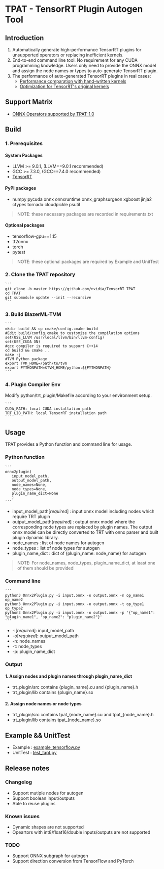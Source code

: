 # TPAT - TensorRT Plugin Autogen Tool
## Introduction
1. Automatically generate high-performance TensorRT plugins for unsupported operators or replacing inefficient kernels.
2. End-to-end command line tool. No requirement for any CUDA programming knowledge. Users only need to provide the ONNX model and assign the node names or types to auto-generate TensorRT plugin.
3. The performance of auto-generated TensorRT plugins in real cases:
    * [Performance comparation with hand-written kernels](/docs/Compare_handwritten.md)
    * [Optimization for TensorRT's original kernels](/docs/Optimize_TensorRT.md)

## Support Matrix
* [ONNX Operators supported by TPAT-1.0](/docs/Operators.md)

## Build
### 1. Prerequisites
#### System Packages
* LLVM >= 9.0.1, (LLVM==9.0.1 recommended)
* GCC >= 7.3.0, (GCC==7.4.0 recommended)
* [TensorRT](https://docs.nvidia.com/deeplearning/tensorrt/install-guide/index.html)

#### PyPI packages
* numpy pycuda onnx onnxruntime onnx_graphsurgeon xgboost jinja2 ctypes tornado cloudpickle psutil
> NOTE: these necessary packages are recorded in requirements.txt

#### Optional packages
* tensorflow-gpu==1.15
* tf2onnx
* torch
* pytest
> NOTE: these optional packages are required by Example and UnitTest

### 2. Clone the TPAT repository
	```
	git clone -b master https://github.com/nvidia/TensorRT TPAT
	cd TPAT
	git submodule update --init --recursive
	```
### 3. Build BlazerML-TVM
	```
    mkdir build && cp cmake/config.cmake build
    #Edit build/config.cmake to customize the compilation options
    set(USE_LLVM /usr/local/llvm/bin/llvm-config)
    set(USE_CUDA ON)
    #gcc compiler is required to support C++14
    cd build && cmake .. 
    make -j
    #TVM Python package
    export TVM_HOME=/path/to/tvm
	export PYTHONPATH=$TVM_HOME/python:${PYTHONPATH}
    ```
### 4. Plugin Compiler Env
Modify python/trt_plugin/Makefile according to your environment setup.

    ```
    CUDA_PATH: local CUDA installation path
    TRT_LIB_PATH: local TensorRT installation path
    ```

## Usage 
TPAT provides a Python function and command line for usage.

### Python function 
	```
	onnx2plugin(
	   input_model_path, 
	   output_model_path, 
	   node_names=None, 
	   node_types=None, 
	   plugin_name_dict=None
	   )
    ```
* input_model_path[*required*] : input onnx model including nodes which require TRT plugin
* output_model_path[*required*] : output onnx model where the corresponding node types are replaced by plugin names. The output onnx model can be directly converted to TRT with onnx parser and built plugin dynamic library.
* node_names : list of node names for autogen
* node_types : list of node types for autogen
* plugin_name_dict : dict of {plugin_name: node_name} for autogen
> NOTE: For node_names, node_types, plugin_name_dict, at least one of them should be provided

### Command line
	```
	python3 Onnx2Plugin.py -i input.onnx -o output.onnx -n op_name1 op_name2
	python3 Onnx2Plugin.py -i input.onnx -o output.onnx -t op_type1 op_type2
	python3 Onnx2Plugin.py -i input.onnx -o output.onnx -p '{"op_name1": "plugin_name1", "op_name2": "plugin_name2"}'
    ```
* -i[*required*]: input_model_path
* -o[*required*]: output_model_path
* -n: node_names
* -t: node_types
* -p: plugin_name_dict

### Output
#### 1. Assign nodes and plugin names through plugin_name_dict
* trt_plugin/src contains {plugin_name}.cu and {plugin_name}.h
* trt_plugin/lib contains {plugin_name}.so

#### 2. Assign node names or node types
* trt_plugin/src contains tpat_{node_name}.cu and tpat_{node_name}.h
* trt_plugin/lib contains tpat_{node_name}.so

## Example && UnitTest
* Example : [example_tensorflow.py](/examples/gpu/example_tensorflow.py)
* UnitTest : [test_tapt.py](/tests/python/unittests/gpu/test_tpat.py)

## Release notes
### Changelog
* Support mutiple nodes for autogen
* Support boolean input/outputs
* Able to reuse plugins

### Known issues
* Dynamic shapes are not supported
* Opeartors with int8/float16/double inputs/outputs are not supported

### TODO
* Support ONNX subgraph for autogen
* Support direction conversion from TensorFlow and PyTorch